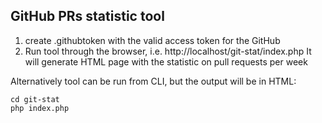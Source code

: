 ## GitHub PRs statistic tool

1. create .githubtoken with the valid access token for the GitHub
2. Run tool through the browser, i.e. http://localhost/git-stat/index.php It will generate HTML page with the statistic on pull requests per week

Alternatively tool can be run from CLI, but the output will be in HTML:
```
cd git-stat
php index.php
```
